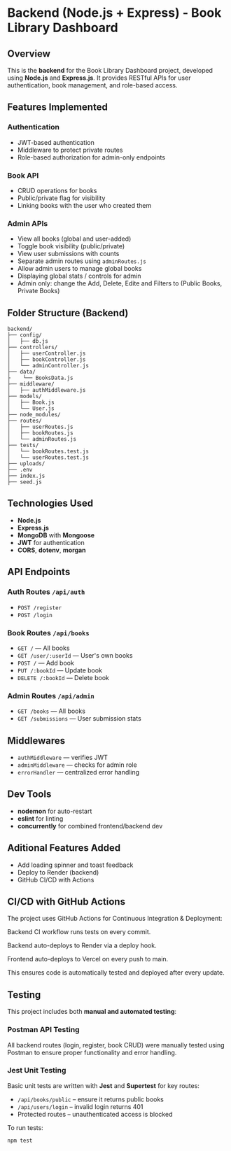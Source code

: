 # Backend (Node.js + Express) - Book Library Dashboard

## Overview

This is the **backend** for the Book Library Dashboard project, developed using **Node.js** and **Express.js**. It provides RESTful APIs for user authentication, book management, and role-based access.

## Features Implemented

### Authentication

* JWT-based authentication
* Middleware to protect private routes
* Role-based authorization for admin-only endpoints

### Book API

* CRUD operations for books
* Public/private flag for visibility
* Linking books with the user who created them

### Admin APIs

* View all books (global and user-added)
* Toggle book visibility (public/private)
* View user submissions with counts
* Separate admin routes using `adminRoutes.js`
* Allow admin users to manage global books
* Displaying global stats / controls for admin 
* Admin only: change the Add, Delete, Edite and Filters to (Public Books, Private Books)

## Folder Structure (Backend)

```
backend/
├── config/
│   ├── db.js
├── controllers/
│   ├── userController.js
│   ├── bookController.js
│   └── adminController.js
├── data/
├    └── BooksData.js
├── middleware/
│   ├── authMiddleware.js
├── models/
│   ├── Book.js
│   └── User.js
├── node_modules/
├── routes/
│   ├── userRoutes.js
│   ├── bookRoutes.js
│   └── adminRoutes.js
├── tests/
│   └── bookRoutes.test.js
│   └── userRoutes.test.js
├── uploads/
├── .env
├── index.js
├── seed.js
```

## Technologies Used

* **Node.js**
* **Express.js**
* **MongoDB** with **Mongoose**
* **JWT** for authentication
* **CORS**, **dotenv**, **morgan**

## API Endpoints

### Auth Routes `/api/auth`

* `POST /register`
* `POST /login`

### Book Routes `/api/books`

* `GET /` — All books
* `GET /user/:userId` — User's own books
* `POST /` — Add book
* `PUT /:bookId` — Update book
* `DELETE /:bookId` — Delete book

### Admin Routes `/api/admin`

* `GET /books` — All books
* `GET /submissions` — User submission stats

## Middlewares

* `authMiddleware` — verifies JWT
* `adminMiddleware` — checks for admin role
* `errorHandler` — centralized error handling

## Dev Tools

* **nodemon** for auto-restart
* **eslint** for linting
* **concurrently** for combined frontend/backend dev

## Aditional Features Added

* Add loading spinner and toast feedback
* Deploy to Render (backend)
* GitHub CI/CD with Actions

## CI/CD with GitHub Actions

The project uses GitHub Actions for Continuous Integration & Deployment:

Backend CI workflow runs tests on every commit.

Backend auto-deploys to Render via a deploy hook.

Frontend auto-deploys to Vercel on every push to main.

This ensures code is automatically tested and deployed after every update.

## Testing

This project includes both **manual and automated testing**:

### Postman API Testing

All backend routes (login, register, book CRUD) were manually tested using Postman to ensure proper functionality and error handling.

### Jest Unit Testing
Basic unit tests are written with **Jest** and **Supertest** for key routes:

- `/api/books/public` – ensure it returns public books
- `/api/users/login` – invalid login returns 401
- Protected routes – unauthenticated access is blocked

To run tests:
```bash
npm test
